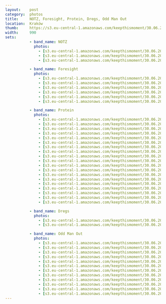 ```yaml
---
layout:    post
category:  photos
title:     NOTZ, Foresight, Protein, Dregs, Odd Man Out
location:  Kraków
thumb:     https://s3.eu-central-1.amazonaws.com/keepthismoment/30.06.2018.odd.man.out/IMG_4547.jpg
width:     990
sets:
           - band_name: NOTZ
             photos:
               - [s3.eu-central-1.amazonaws.com/keepthismoment/30.06.2018.odd.man.out/IMG_4515.jpg, 990, 990]
               - [s3.eu-central-1.amazonaws.com/keepthismoment/30.06.2018.odd.man.out/IMG_4516.jpg, 990, 660]
               - [s3.eu-central-1.amazonaws.com/keepthismoment/30.06.2018.odd.man.out/IMG_4517.jpg, 990, 990]

           - band_name: Foresight
             photos:
               - [s3.eu-central-1.amazonaws.com/keepthismoment/30.06.2018.odd.man.out/IMG_4527.jpg, 990, 660]
               - [s3.eu-central-1.amazonaws.com/keepthismoment/30.06.2018.odd.man.out/IMG_4537.jpg, 990, 660]
               - [s3.eu-central-1.amazonaws.com/keepthismoment/30.06.2018.odd.man.out/IMG_4531.jpg, 990, 660]
               - [s3.eu-central-1.amazonaws.com/keepthismoment/30.06.2018.odd.man.out/IMG_4528.jpg, 990, 990]
               - [s3.eu-central-1.amazonaws.com/keepthismoment/30.06.2018.odd.man.out/IMG_4534.jpg, 990, 990]
               - [s3.eu-central-1.amazonaws.com/keepthismoment/30.06.2018.odd.man.out/IMG_4530.jpg, 990, 660]

           - band_name: Protein
             photos:
               - [s3.eu-central-1.amazonaws.com/keepthismoment/30.06.2018.odd.man.out/IMG_4547.jpg, 990, 713]
               - [s3.eu-central-1.amazonaws.com/keepthismoment/30.06.2018.odd.man.out/IMG_4551.jpg, 990, 660]
               - [s3.eu-central-1.amazonaws.com/keepthismoment/30.06.2018.odd.man.out/IMG_4544.jpg, 990, 660]
               - [s3.eu-central-1.amazonaws.com/keepthismoment/30.06.2018.odd.man.out/IMG_4550.jpg, 990, 660]
               - [s3.eu-central-1.amazonaws.com/keepthismoment/30.06.2018.odd.man.out/IMG_4566.jpg, 990, 990]
               - [s3.eu-central-1.amazonaws.com/keepthismoment/30.06.2018.odd.man.out/IMG_4549.jpg, 990, 660]
               - [s3.eu-central-1.amazonaws.com/keepthismoment/30.06.2018.odd.man.out/IMG_4555.jpg, 990, 660]
               - [s3.eu-central-1.amazonaws.com/keepthismoment/30.06.2018.odd.man.out/IMG_4553.jpg, 990, 990]
               - [s3.eu-central-1.amazonaws.com/keepthismoment/30.06.2018.odd.man.out/IMG_4554.jpg, 990, 660]
               - [s3.eu-central-1.amazonaws.com/keepthismoment/30.06.2018.odd.man.out/IMG_4556.jpg, 990, 660]
               - [s3.eu-central-1.amazonaws.com/keepthismoment/30.06.2018.odd.man.out/IMG_4568.jpg, 990, 990]
               - [s3.eu-central-1.amazonaws.com/keepthismoment/30.06.2018.odd.man.out/IMG_4557.jpg, 990, 990]
               - [s3.eu-central-1.amazonaws.com/keepthismoment/30.06.2018.odd.man.out/IMG_4559.jpg, 990, 990]
               - [s3.eu-central-1.amazonaws.com/keepthismoment/30.06.2018.odd.man.out/IMG_4558.jpg, 990, 887]
               - [s3.eu-central-1.amazonaws.com/keepthismoment/30.06.2018.odd.man.out/IMG_4561.jpg, 990, 660]
               - [s3.eu-central-1.amazonaws.com/keepthismoment/30.06.2018.odd.man.out/IMG_4565.jpg, 990, 660]
               - [s3.eu-central-1.amazonaws.com/keepthismoment/30.06.2018.odd.man.out/IMG_4563.jpg, 990, 660]
               - [s3.eu-central-1.amazonaws.com/keepthismoment/30.06.2018.odd.man.out/IMG_4571.jpg, 990, 660]
               - [s3.eu-central-1.amazonaws.com/keepthismoment/30.06.2018.odd.man.out/IMG_4567.jpg, 990, 660]

           - band_name: Dregs
             photos:
               - [s3.eu-central-1.amazonaws.com/keepthismoment/30.06.2018.odd.man.out/IMG_4572.jpg, 990, 660]
               - [s3.eu-central-1.amazonaws.com/keepthismoment/30.06.2018.odd.man.out/IMG_4573.jpg, 990, 990]

           - band_name: Odd Man Out
             photos:
               - [s3.eu-central-1.amazonaws.com/keepthismoment/30.06.2018.odd.man.out/IMG_4590.jpg, 990, 660]
               - [s3.eu-central-1.amazonaws.com/keepthismoment/30.06.2018.odd.man.out/IMG_4607.jpg, 990, 990]
               - [s3.eu-central-1.amazonaws.com/keepthismoment/30.06.2018.odd.man.out/IMG_4599.jpg, 990, 590]
               - [s3.eu-central-1.amazonaws.com/keepthismoment/30.06.2018.odd.man.out/IMG_4591.jpg, 990, 990]
               - [s3.eu-central-1.amazonaws.com/keepthismoment/30.06.2018.odd.man.out/IMG_4616.jpg, 990, 990]
               - [s3.eu-central-1.amazonaws.com/keepthismoment/30.06.2018.odd.man.out/IMG_4597.jpg, 990, 990]
               - [s3.eu-central-1.amazonaws.com/keepthismoment/30.06.2018.odd.man.out/IMG_4600.jpg, 783, 990]
               - [s3.eu-central-1.amazonaws.com/keepthismoment/30.06.2018.odd.man.out/IMG_4594.jpg, 990, 990]
               - [s3.eu-central-1.amazonaws.com/keepthismoment/30.06.2018.odd.man.out/IMG_4602.jpg, 990, 990]
               - [s3.eu-central-1.amazonaws.com/keepthismoment/30.06.2018.odd.man.out/IMG_4605.jpg, 990, 990]
               - [s3.eu-central-1.amazonaws.com/keepthismoment/30.06.2018.odd.man.out/IMG_4608.jpg, 990, 990]
               - [s3.eu-central-1.amazonaws.com/keepthismoment/30.06.2018.odd.man.out/IMG_4617.jpg, 990, 990]
---
```

